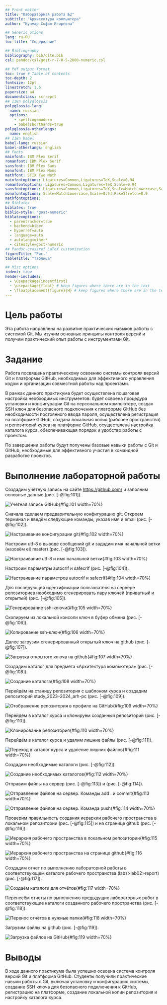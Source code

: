 ```yaml
---
## Front matter
title: "Лабораторная работа №2"
subtitle: "Архитектура компьютера"
author: "Кучмар София Игоревна"

## Generic otions
lang: ru-RU
toc-title: "Содержание"

## Bibliography
bibliography: bib/cite.bib
csl: pandoc/csl/gost-r-7-0-5-2008-numeric.csl

## Pdf output format
toc: true # Table of contents
toc-depth: 2
fontsize: 12pt
linestretch: 1.5
papersize: a4
documentclass: scrreprt
## I18n polyglossia
polyglossia-lang:
  name: russian
  options:
	- spelling=modern
	- babelshorthands=true
polyglossia-otherlangs:
  name: english
## I18n babel
babel-lang: russian
babel-otherlangs: english
## Fonts
mainfont: IBM Plex Serif
romanfont: IBM Plex Serif
sansfont: IBM Plex Sans
monofont: IBM Plex Mono
mathfont: STIX Two Math
mainfontoptions: Ligatures=Common,Ligatures=TeX,Scale=0.94
romanfontoptions: Ligatures=Common,Ligatures=TeX,Scale=0.94
sansfontoptions: Ligatures=Common,Ligatures=TeX,Scale=MatchLowercase,Scale=0.94
monofontoptions: Scale=MatchLowercase,Scale=0.94,FakeStretch=0.9
mathfontoptions:
## Biblatex
biblatex: true
biblio-style: "gost-numeric"
biblatexoptions:
  - parentracker=true
  - backend=biber
  - hyperref=auto
  - language=auto
  - autolang=other*
  - citestyle=gost-numeric
## Pandoc-crossref LaTeX customization
figureTitle: "Рис."
tableTitle: "Таблица"

## Misc options
indent: true
header-includes:
  - \usepackage{indentfirst}
  - \usepackage{float} # keep figures where there are in the text
  - \floatplacement{figure}{H} # keep figures where there are in the text
---
```


# Цель работы

Эта работа направлена на развитие практических навыков работы с системой Git. Мы изучим основные принципы контроля версий и получим практический опыт работы с инструментами Git.

# Задание

Работа посвящена практическому освоению системы контроля версий Git и платформы GitHub, необходимых для эффективного управления кодом и организации совместной работы над проектами.

В рамках данного практикума будет осуществлена пошаговая настройка необходимых инструментов: будет освоена процедура установки и конфигурации Git на персональном компьютере, создан SSH ключ для безопасного подключения к платформе GitHub без необходимости постоянного ввода пароля, осуществлена регистрация на платформе GitHub, создана локальная копия (рабочее пространство) и репозиторий курса на платформе GitHub, осуществлена настройка каталога курса, обеспечивающая порядок и удобство работы с проектом.

По завершении работы будут получены базовые навыки работы с Git и GitHub, необходимые для эффективного участия в командной разработке проектов.


# Выполнение лабораторной работы


Создадим учётную запись на сайте https://github.com/ и заполним основные данные (рис. [-@fig:101]).

![Учётная запись GitHub](image/101.png){#fig:101 width=70%}

Сначала сделаем предварительную конфигурацию git. Откроем терминал и введём следующие команды, указав имя и email (рис. [-@fig:102]).

![Настраивание конфигурации git](image/102.png){#fig:102 width=70%}

Настроим utf-8 в выводе сообщений git и зададим имя начальной ветки (назовём её master) (рис. [-@fig:103]).

![Настраивание utf-8 и имя начальной ветки](image/103.png){#fig:103 width=70%}

Настроим параметры autocrlf и safecrlf (рис. [-@fig:104]).

![Настраивание параметров autocrlf и safecrlf](image/104.png){#fig:104 width=70%}

Для последующей идентификации пользователя на сервере репозиториев необходимо сгенерировать пару ключей (приватный и открытый) (рис. [-@fig:105]).

![Генерирование ssh-ключи](image/105.png){#fig:105 width=70%}

Скопируем из локальной консоли ключ в буфер обмена (рис. [-@fig:106]).

![Копирование ssh-ключ](image/106.png){#fig:106 width=70%}

Далее загрузим сгенерированный открытый ключ на github (рис. [-@fig:107]).

![Загрузка открытого ключа на github](image/107.png){#fig:107 width=70%}

Создадим каталог для предмета «Архитектура компьютера» (рис. [-@fig:108]).

![Создание каталога](image/108.png){#fig:108 width=70%}

Перейдём на станицу репозитория с шаблоном курса и создадим репозиторий study_2023–2024_arh-pc (рис. [-@fig:109]).

![Отображение репозитория в профиле на GitHub](image/109.png){#fig:109 width=70%}

Перейдём в каталог курса и клонируем созданный репозиторий (рис. [-@fig:110]).

![Клонирование репозитория](image/110.png){#fig:110 width=70%}

Перейдём в каталог курса и удалим лишние файлы (рис. [-@fig:111]).

![Переход в каталог курса и удаление лишних файлов](image/111.png){#fig:111 width=70%}

Создадим необходимые каталоги (рис. [-@fig:112]).

![Создание необходимых каталогов](image/112.png){#fig:112 width=70%}

Отправим файлы на сервер (рис. [-@fig:113]) и (рис. [-@fig:114]).

![Отправление файлов на сервер. Команды add . и commit](image/113.png){#fig:113 width=70%}

![Отправление файлов на сервер. Команда push](image/114.png){#fig:114 width=70%}

Проверим правильность создания иерархии рабочего пространства в локальном
репозитории (рис. [-@fig:115]) и на странице github (рис. [-@fig:116]).

![Иерархия рабочего пространства в локальном репозитории](image/115.png){#fig:115 width=70%}

![Иерархия рабочего пространства на странице github](image/116.png){#fig:116 width=70%}

Создадим отчет по выполнению лабораторной работы в соответствующем каталоге рабочего пространства (labs>lab02>report) (рис. [-@fig:117]).

![Создаём каталоги для отчётов](image/117.png){#fig:117 width=70%}

Перенесём отчеты по выполнению предыдущих лабораторных работ в соответствующие каталоги созданного рабочего пространства (рис. [-@fig:118]).

![Перенос отчётов в нужные папки](image/118.png){#fig:118 width=70%}

Загрузим файлы на github (рис. [-@fig:119]).

![Загрузка файлов на GitHub](image/119.png){#fig:119 width=70%} 

# Выводы

В ходе данного практикума была успешно освоена система контроля версий Git и платформа GitHub. Студенты получили практические навыки работы с Git, включая установку и конфигурацию системы, создание SSH ключа для безопасного
подключения к GitHub, регистрацию на платформе, создание локальной копии репозитория и настройку каталога курса.


